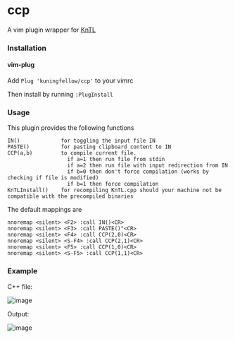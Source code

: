 # ccp
A vim plugin wrapper for [KnTL](https://github.com/kuningfellow/KnTL)

<h3>Installation</h3>
<h4>vim-plug</h4>

Add ```Plug 'kuningfellow/ccp'``` to your vimrc

Then install by running ```:PlugInstall```

<h3>Usage</h3>

This plugin provides the following functions
```
IN()             for toggling the input file IN
PASTE()          for pasting clipboard content to IN
CCP(a,b)         to compile current file.
                   if a=1 then run file from stdin
                   if a=2 then run file with input redirection from IN
                   if b=0 then don't force compilation (works by checking if file is modified)
                   if b=1 then force compilation
KnTLInstall()    for recompiling KnTL.cpp should your machine not be compatible with the precompiled binaries

```
The default mappings are
```
nnoremap <silent> <F2> :call IN()<CR>
nnoremap <silent> <F3> :call PASTE()"<CR>
nnoremap <silent> <F4> :call CCP(2,0)<CR>
nnoremap <silent> <S-F4> :call CCP(2,1)<CR>
nnoremap <silent> <F5> :call CCP(1,0)<CR>
nnoremap <silent> <S-F5> :call CCP(1,1)<CR>
```

<h3>Example</h3>

C++ file:

![image](https://user-images.githubusercontent.com/43501223/71417609-d645bb00-2698-11ea-955c-7877111abbcb.png)

Output:

![image](https://user-images.githubusercontent.com/43501223/71417650-03926900-2699-11ea-8da1-0d5ff3c17465.png)
